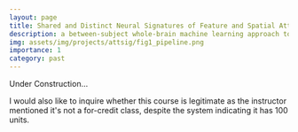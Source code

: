```yaml
---
layout: page
title: Shared and Distinct Neural Signatures of Feature and Spatial Attention
description: a between-subject whole-brain machine learning approach towards the predive model of the mind
img: assets/img/projects/attsig/fig1_pipeline.png
importance: 1
category: past
---
```


Under Construction...

I would also like to inquire whether this course is legitimate  as the instructor mentioned it's not a for-credit class, despite the system indicating it has 100 units.